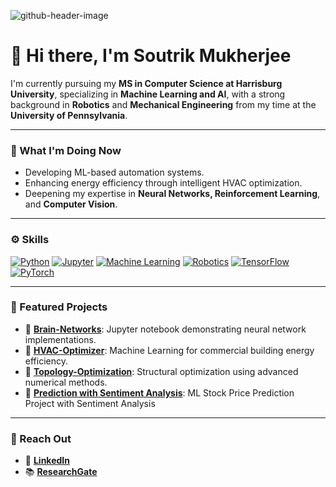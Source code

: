 
![github-header-image](https://github.com/user-attachments/assets/b9c4bc56-0de5-42ec-a4ec-b79df62f8065)


# 👋 Hi there, I'm Soutrik Mukherjee

I'm currently pursuing my **MS in Computer Science at Harrisburg University**, specializing in **Machine Learning and AI**, with a strong background in **Robotics** and **Mechanical Engineering** from my time at the **University of Pennsylvania**.

---

### 🚀 What I'm Doing Now
- Developing ML-based automation systems.
- Enhancing energy efficiency through intelligent HVAC optimization.
- Deepening my expertise in **Neural Networks, Reinforcement Learning**, and **Computer Vision**.

---

### ⚙️ Skills

[![Python](https://img.shields.io/badge/-Python-3776AB?logo=python&logoColor=white)](https://www.python.org/)
[![Jupyter](https://img.shields.io/badge/-Jupyter-F37626?logo=jupyter&logoColor=white)](https://jupyter.org/)
[![Machine Learning](https://img.shields.io/badge/-Machine%20Learning-009688?logo=scikit-learn&logoColor=white)](https://scikit-learn.org/)
[![Robotics](https://img.shields.io/badge/-Robotics-FF6F00?logo=ros&logoColor=white)](https://www.ros.org/)
[![TensorFlow](https://img.shields.io/badge/-TensorFlow-FF6F00?logo=tensorflow&logoColor=white)](https://www.tensorflow.org/)
[![PyTorch](https://img.shields.io/badge/-PyTorch-EE4C2C?logo=pytorch&logoColor=white)](https://pytorch.org/)

---

### 🌟 Featured Projects

- 🔬 [**Brain-Networks**](https://github.com/SoutrikMukherjee/Brain-Networks): Jupyter notebook demonstrating neural network implementations.
- 🏢 [**HVAC-Optimizer**](https://github.com/SoutrikMukherjee/HVAC-Optimizer): Machine Learning for commercial building energy efficiency.
- 🧠 [**Topology-Optimization**](https://github.com/SoutrikMukherjee/Topology-Optimization): Structural optimization using advanced numerical methods.
- 🤑 [**Prediction with Sentiment Analysis**](https://github.com/SoutrikMukherjee/ML-Stock-Price-Prediction): ML Stock Price Prediction Project with Sentiment Analysis

---

### 🤝 Reach Out

- 🔗 [**LinkedIn**](https://linkedin.com/in/soutrik-mukherjee)
- 📚 [**ResearchGate**](https://www.researchgate.net/profile/Soutrik-Mukherjee-3?ev=hdr_xprf)




